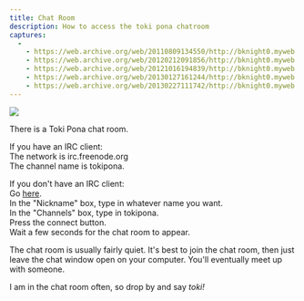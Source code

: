 ```yaml
---
title: Chat Room
description: How to access the toki pona chatroom
captures:
  -
    - https://web.archive.org/web/20110809134550/http://bknight0.myweb.uga.edu/toki/chat/chat.html
    - https://web.archive.org/web/20120212091856/http://bknight0.myweb.uga.edu/toki/chat/chat.html
    - https://web.archive.org/web/20121016194839/http://bknight0.myweb.uga.edu/toki/chat/chat.html
    - https://web.archive.org/web/20130127161244/http://bknight0.myweb.uga.edu/toki/chat/chat.html
    - https://web.archive.org/web/20130227111742/http://bknight0.myweb.uga.edu/toki/chat/chat.html
---
```


![](/images/chat.png)

There is a Toki Pona chat room.

If you have an IRC client:  
  The network is irc.freenode.org  
  The channel name is tokipona.

If you don't have an IRC client:  
  Go [here](http://webchat.freenode.net/).  
  In the "Nickname" box, type in whatever name you want.  
  In the "Channels" box, type in tokipona.  
  Press the connect button.  
  Wait a few seconds for the chat room to appear.

The chat room is usually fairly quiet. It's best to join the chat room, then just leave the chat window open on your computer. You'll eventually meet up with someone.

I am in the chat room often, so drop by and say _toki!_